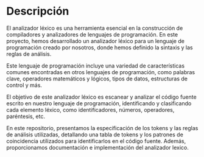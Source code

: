 # Descripción
El analizador léxico es una herramienta esencial en la construcción de compiladores y analizadores de lenguajes de programación. En este proyecto, hemos desarrollado un analizador léxico para un lenguaje de programación creado por nosotros, donde hemos definido la sintaxis y las reglas de análisis.

Este lenguaje de programación incluye una variedad de características comunes encontradas en otros lenguajes de programación, como palabras clave, operadores matemáticos y lógicos, tipos de datos, estructuras de control y más. 

El objetivo de este analizador léxico es escanear y analizar el código fuente escrito en nuestro lenguaje de programación, identificando y clasificando cada elemento léxico, como identificadores, números, operadores, paréntesis, etc.

En este repositorio, presentamos la especificación de los tokens y las reglas de análisis utilizadas, detallando una tabla de tokens y los patrones de coincidencia utilizados para identificarlos en el código fuente. Además, proporcionamos documentación e implementación del analizador lexico.
